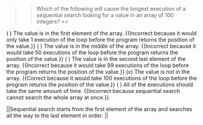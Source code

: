 >>Which of the following will cause the longest execution of a sequential search looking for a value in an array of 100 integers? <<

( ) The value is in the first element of the array. {{Incorrect because it would only take 1 execution of the loop before the program returns the position of the value.}}
( ) The value is in the middle of the array. {{Incorrect because it would take 50 executions of the loop before the program returns the position of the value.}}
( ) The value is in the second last element of the array. {{Incorrect because it would take 99 executions of the loop before the program returns the position of the value.}}
(x)  The value is not in the array. {{Correct because it would take 100 executions of the loop before the program returns the position of the value.}}
( ) All of the executions should take the same amount of time. {{Incorrect because sequential search cannot search the whole array at once.}}

||Sequential search starts from the first element of the array and searches all the way to the last element in order. ||